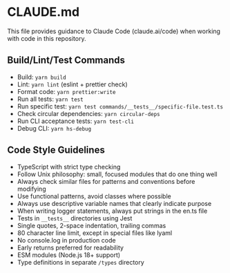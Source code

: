 # CLAUDE.md

This file provides guidance to Claude Code (claude.ai/code) when working with code in this repository.

## Build/Lint/Test Commands
- Build: `yarn build`
- Lint: `yarn lint` (eslint + prettier check)
- Format code: `yarn prettier:write`
- Run all tests: `yarn test`
- Run specific test: `yarn test commands/__tests__/specific-file.test.ts`
- Check circular dependencies: `yarn circular-deps`
- Run CLI acceptance tests: `yarn test-cli`
- Debug CLI: `yarn hs-debug`

## Code Style Guidelines
- TypeScript with strict type checking
- Follow Unix philosophy: small, focused modules that do one thing well
- Always check similar files for patterns and conventions before modifying
- Use functional patterns, avoid classes where possible
- Always use descriptive variable names that clearly indicate purpose
- When writing logger statements, always put strings in the en.ts file
- Tests in `__tests__` directories using Jest
- Single quotes, 2-space indentation, trailing commas
- 80 character line limit, except in special files like lyaml
- No console.log in production code
- Early returns preferred for readability
- ESM modules (Node.js 18+ support)
- Type definitions in separate `/types` directory